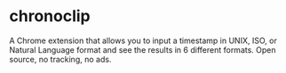 # chronoclip

A Chrome extension that allows you to input a timestamp in UNIX, ISO, or Natural Language format and see the results in 6 different formats. Open source, no tracking, no ads.
